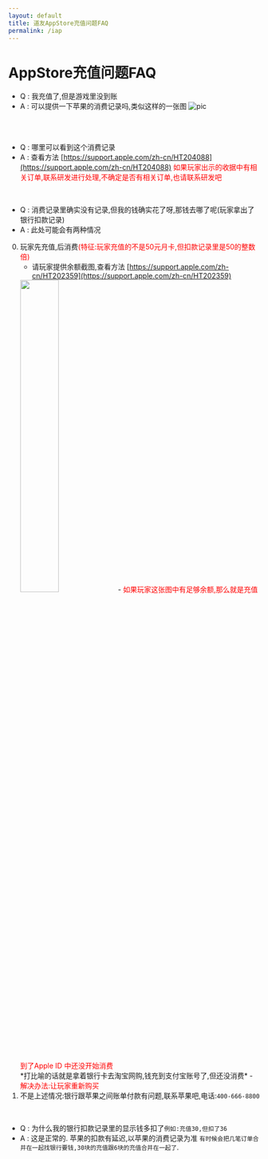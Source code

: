 ```yaml
---
layout: default
title: 道友AppStore充值问题FAQ
permalink: /iap
---
```



# AppStore充值问题FAQ


* Q : 我充值了,但是游戏里没到账
* A : 可以提供一下苹果的消费记录吗,类似这样的一张图 ![pic](http://ww1.sinaimg.cn/large/006tNc79gw1f5mcxcq1fhj30lg0a3gng.jpg)
<br>
<br>

* Q : 哪里可以看到这个消费记录
* A : 查看方法 [https://support.apple.com/zh-cn/HT204088](https://support.apple.com/zh-cn/HT204088) 
<font color="red"> 如果玩家出示的收据中有相关订单,联系研发进行处理,不确定是否有相关订单,也请联系研发吧 </font>
<br>

* Q : 消费记录里确实没有记录,但我的钱确实花了呀,那钱去哪了呢(玩家拿出了银行扣款记录)
* A : 此处可能会有两种情况
0. 玩家先充值,后消费<font color='red'>(特征:玩家充值的不是50元月卡,但扣款记录里是50的整数倍) </font>
    - 请玩家提供余额截图,查看方法 [https://support.apple.com/zh-cn/HT202359](https://support.apple.com/zh-cn/HT202359)  
   <img src="http://news.wajuejin.com/d/file/jiaoyi/pingguo/2016-01-07/a46d1e4d682b6a7686b922e1256e514f.jpg" height="40%" width="40%">
    - <font color="red">     如果玩家这张图中有足够余额,那么就是充值到了Apple ID 中还没开始消费<br> </font>
    *打比喻的话就是拿着银行卡去淘宝网购,钱充到支付宝账号了,但还没消费*
    - <font color='red'> 解决办法:让玩家重新购买<br></font>
0. 不是上述情况:银行跟苹果之间账单付款有问题,联系苹果吧,电话:`400-666-8800`

<br>  

* Q : 为什么我的银行扣款记录里的显示钱多扣了`例如:充值30,但扣了36`
* A : 这是正常的. 苹果的扣款有延迟,以苹果的消费记录为准 `有时候会把几笔订单合并在一起找银行要钱,30块的充值跟6块的充值合并在一起了`. 
